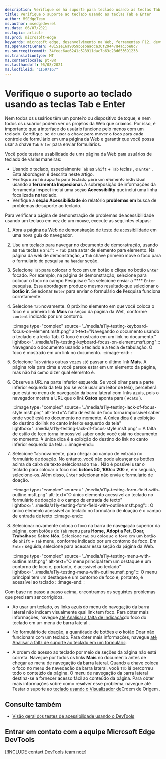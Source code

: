 ```yaml
---
description: Verifique se há suporte para teclado usando as teclas Tab e Enter.
title: Verifique o suporte ao teclado usando as teclas Tab e Enter
author: MSEdgeTeam
ms.author: msedgedevrel
ms.date: 06/07/2021
ms.topic: article
ms.prod: microsoft-edge
keywords: microsoft edge, desenvolvimento na Web, ferramentas F12, devtools
ms.openlocfilehash: 48151e16a9059b5ebaadca36f29447d4ad3be8c7
ms.sourcegitcommit: 34feec6ae6241c598911dac7b63c28d655691233
ms.translationtype: MT
ms.contentlocale: pt-BR
ms.lasthandoff: 06/08/2021
ms.locfileid: "11597167"
---
```

# <a name="check-for-keyboard-support-by-using-the-tab-and-enter-keys"></a>Verifique o suporte ao teclado usando as teclas Tab e Enter


Nem todos os usuários têm um ponteiro ou dispositivo de toque, e nem todos os usuários podem ver os projetos da Web que criamos.  Por isso, é importante que a interface do usuário funcione pelo menos com um teclado.  Certifique-se de usar a chave para mover o foco para cada controle de formulário em uma página da Web e garantir que você possa usar a chave `Tab` `Enter` para enviar formulários.

Você pode testar a usabilidade de uma página da Web para usuários de teclado de várias maneiras:
*  Usando o teclado, especialmente `Tab` as `Shift` + `Tab` teclas , e `Enter` .  Esta abordagem é descrita neste artigo.
*  Verifique se há suporte para teclado para um elemento individual usando a **ferramenta Inspecionar.**  A sobreposição de informações da ferramenta Inspect inclui uma seção **Accessibility** que inclui uma linha focalizada **no** teclado.  
*  Verifique a **seção Acessibilidade** do relatório **problemas em** busca de problemas de suporte ao teclado.

Para verificar a página de demonstração de problemas de acessibilidade usando um teclado em vez de um mouse, execute as seguintes etapas:

1.  Abra a [página da Web de demonstração de teste de acessibilidade][DevToolsA11yErrorsDemopage] em uma nova guia do navegador.

1.  Use um teclado para navegar no documento de demonstração, usando as `Tab` teclas e `Shift` + `Tab` para saltar de elemento para elemento.  Na página da web de demonstração, a `Tab` chave primeiro move o foco para o formulário de pesquisa na `header` seção.

1.  Selecione `Tab` para colocar o foco em um botão e clique no botão `Enter` focado.  Por exemplo, na página de demonstração, selecione para colocar o foco no campo Pesquisa e `Tab` selecione enviar a **** `Enter` pesquisa.  Essa abordagem produz o mesmo resultado que selecionar o **botão ir.**  Selecionar `Enter` para enviar o formulário **de** Pesquisa funciona corretamente.

1.  Selecione `Tab` novamente.  O próximo elemento em que você coloca o foco é o primeiro link **Mais** na seção da página da Web, conforme `content` indicado por um contorno.
    
    :::image type="complex" source="../media/a11y-testing-keyboard-focus-on-element.msft.png" alt-text="Navegando o documento usando o teclado e a tecla Tab. O foco é mostrado em um link no documento." lightbox="../media/a11y-testing-keyboard-focus-on-element.msft.png":::
        Navegando o documento usando o teclado e a tecla de tabulação. O foco é mostrado em um link no documento.
    :::image-end:::
    
1.  Selecione `Tab` várias outras vezes até passar o último link **Mais.**  A página rola para cima e você parece estar em um elemento da página, mas não há como dizer qual elemento é.

1.  Observe a URL na parte inferior esquerda.  Se você olhar para a parte inferior esquerda da tela (ou se você usar um leitor de tela), perceberá que está no menu de navegação da barra lateral com links azuis, pois o navegador mostra a URL que o link **Gatos** aponta para ( `#cats` ).

    :::image type="complex" source="../media/a11y-testing-lack-of-focus-style.msft.png" alt-text="A falta de estilo de foco torna impossível saber onde você está no documento no momento. A única dica é a exibição do destino do link no canto inferior esquerdo da tela" lightbox="../media/a11y-testing-lack-of-focus-style.msft.png":::
        A falta de estilo de foco torna impossível saber onde você está no documento no momento. A única dica é a exibição do destino do link no canto inferior esquerdo da tela.
    :::image-end:::

1.  Selecione `Tab` novamente, para chegar ao campo de entrada no formulário de doação.  No entanto, você não pode alcançar os botões acima da caixa de texto selecionando `Tab` . Não é possível usar o teclado para colocar o foco nos **botões 50,** **100**ou **200** e, em seguida, selecione-os.  Além disso, `Enter` selecionar não envia o formulário de doação.

    :::image type="complex" source="../media/a11y-testing-form-field-with-outline.msft.png" alt-text="O único elemento acessível ao teclado no formulário de doação é o campo de entrada de texto" lightbox="../media/a11y-testing-form-field-with-outline.msft.png":::
        O único elemento acessível ao teclado no formulário de doação é o campo de entrada de texto
    :::image-end:::
    
1.  Selecionar novamente coloca o foco na barra de navegação superior da página, com botões de `Tab` menu para **Home,** **Adopt a Pet,** **Doar,** **Trabalhos**e **Sobre Nós**.  Selecione `Tab` ou coloque o foco em um botão de `Shift` + `Tab` menu, conforme indicado por um contorno de foco.  Em `Enter` seguida, selecione para acessar essa seção da página da Web.

    :::image type="complex" source="../media/a11y-testing-menu-with-outline.msft.png" alt-text="O menu principal tem um destaque e um contorno de foco e, portanto, é acessível ao teclado" lightbox="../media/a11y-testing-menu-with-outline.msft.png":::
        O menu principal tem um destaque e um contorno de foco e, portanto, é acessível ao teclado
    :::image-end:::
    
Com base no passo a passo acima, encontramos os seguintes problemas que precisam ser corrigidos.

*  Ao usar um teclado, os links azuis do menu de navegação da barra lateral não indicam visualmente qual link tem foco.  Para obter mais informações, navegue [até Analisar a falta de indicação](test-analyze-no-focus-indicator.md)do foco do teclado em um menu de barra lateral .

*  No formulário de doação, a quantidade de botões e **o** botão Doar não funcionam com um teclado.  Para obter mais informações, navegue [até Analisar a falta de suporte ao teclado em um formulário](test-analyze-no-keyboard-support.md).

*  A ordem do acesso ao teclado por meio de seções da página não está correta.  Navegue por todos os links **Mais** no documento antes de chegar ao menu de navegação da barra lateral.  Quando a chave coloca o foco no menu de navegação da barra lateral, você `Tab` já percorreu todo o conteúdo da página. O menu de navegação da barra lateral destina-se a fornecer acesso fácil ao conteúdo da página.  Para obter mais informações sobre como resolver esse problema, navegue até Testar o suporte ao [teclado usando o Visualizador de](test-tab-key-source-order-viewer.md)Ordem de Origem .


## <a name="see-also"></a>Consulte também

*  [Visão geral dos testes de acessibilidade usando o DevTools](accessibility-testing-in-devtools.md)


## <a name="getting-in-touch-with-the-microsoft-edge-devtools-team"></a>Entrar em contato com a equipe Microsoft Edge DevTools  

[!INCLUDE [contact DevTools team note](../includes/contact-devtools-team-note.md)]  


<!-- links -->
[DevToolsA11yErrorsDemopage]: https://microsoftedge.github.io/DevToolsSamples/a11y-testing/page-with-errors.html "Webpage de demonstração de teste de acessibilidade | GitHub"
